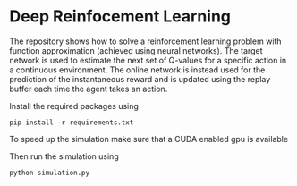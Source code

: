 # Deep Reinfocement Learning

The repository shows how to solve a reinforcement learning problem with function approximation (achieved using neural networks). The target network is used to estimate the next set of Q-values for a specific action in a continuous environment. The online network is instead used for the prediction of the instantaneous reward and is updated using the replay buffer each time the agent takes an action.

Install the required packages using

```
pip install -r requirements.txt
```

To speed up the simulation make sure that a CUDA enabled gpu is available

Then run the simulation using

```
python simulation.py
```
